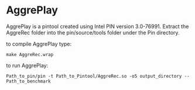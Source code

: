 # AggrePlay
AggrePlay is a pintool created using Intel PIN version 3.0-76991.
Extract the AggreRec folder into the pin/source/tools folder under the Pin directory.

to compile AggrePlay type:

    make AggreRec.wrap

to run AggrePlay:

    Path_to_pin/pin -t Path_to_Pintool/AggreRec.so -o5 output_directory -- Path_to_benchmark
